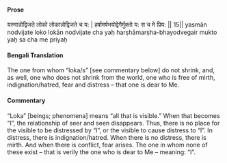 #### Prose 

यस्मान्नोद्विजते लोको लोकान्नोद्विजते च य: |
हर्षामर्षभयोद्वेगैर्मुक्तो य: स च मे प्रिय: || 15||
yasmān nodvijate loko lokān nodvijate cha yaḥ
harṣhāmarṣha-bhayodvegair mukto yaḥ sa cha me priyaḥ

 #### Bengali Translation 

The one from whom “loka/s” [see commentary below] do not shrink, and, as well, one who does not shrink from the world, one who is free of mirth, indignation/hatred, fear and distress – that one is dear to Me. 

 #### Commentary 

“Loka” [beings; phenomena] means “all that is visible.” When that becomes “I”, the relationship of seer and seen disappears. Thus, there is no place for the visible to be distressed by “I”, or the visible to cause distress to “I”. In distress, there is indignation/hatred. When there is no distress, there is mirth. And when there is conflict, fear arises. The one in whom none of these exist – that is verily the one who is dear to Me – meaning: “I”.